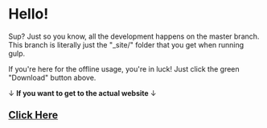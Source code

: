 # Hello!

Sup? Just so you know, all the development happens on the master branch. This branch is literally just the "_site/" folder that you get when running gulp.

If you're here for the offline usage, you're in luck! Just click the green "Download" button above.

&darr; **If you want to get to the actual website** &darr;

### <big>[Click Here](https://cemrajc.github.io/majortraining)</big>